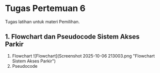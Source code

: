 # Tugas Pertemuan 6  
Tugas latihan untuk materi Pemilihan.   
## 1. Flowchart dan Pseudocode Sistem Akses Parkir
1. Flowchart
![Flowchart](Screenshot 2025-10-06 213003.png "Flowchart Sistem Akses Parkir")
2. Pseudocode 